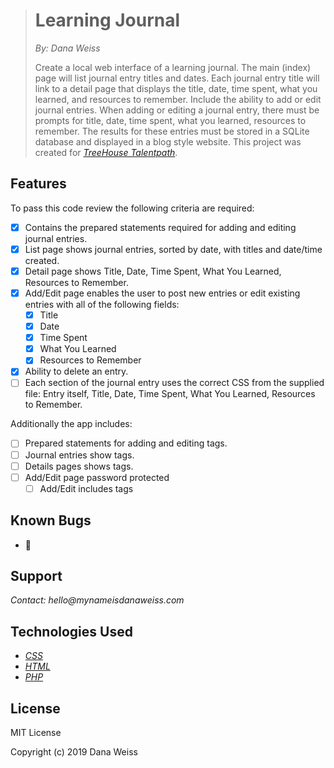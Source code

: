 > # Learning Journal
> _By: Dana Weiss_
>
> Create a local web interface of a learning journal. The main (index) page will list journal entry titles and dates. Each journal entry title will link to a detail page that displays the title, date, time spent, what you learned, and resources to remember. Include the ability to add or edit journal entries. When adding or editing a journal entry, there must be prompts for title, date, time spent, what you learned, resources to remember. The results for these entries must be stored in a SQLite database and displayed in a blog style website. This project was created for _[TreeHouse Talentpath](https://join.teamtreehouse.com/talentpath/)_.

## Features

To pass this code review the following criteria are required:

- [x] Contains the prepared statements required for adding and editing journal entries.
- [x] List page shows journal entries, sorted by date, with titles and date/time created.
- [x] Detail page shows Title, Date, Time Spent, What You Learned, Resources to Remember.
- [x] Add/Edit page enables the user to post new entries or edit existing entries with all of the following fields:
  - [x]  Title
  - [x]  Date
  - [x]  Time Spent
  - [x]  What You Learned
  - [x]  Resources to Remember
- [x] Ability to delete an entry.
- [ ] Each section of the journal entry uses the correct CSS from the supplied file: Entry itself, Title, Date, Time Spent, What You Learned, Resources to Remember.

Additionally the app includes:

- [ ] Prepared statements for adding and editing tags.
- [ ] Journal entries show tags.
- [ ] Details pages shows tags.
- [ ] Add/Edit page password protected
  - [ ] Add/Edit includes tags

## Known Bugs

* 🐞

## Support

_Contact: hello@mynameisdanaweiss.com_

## Technologies Used

* _[CSS](https://www.w3.org/TR/CSS/)_
* _[HTML](https://www.w3.org/TR/html5/)_
* _[PHP](https://teamcapybara.github.io/capybara/)_

## License

MIT License

Copyright (c) 2019 Dana Weiss
